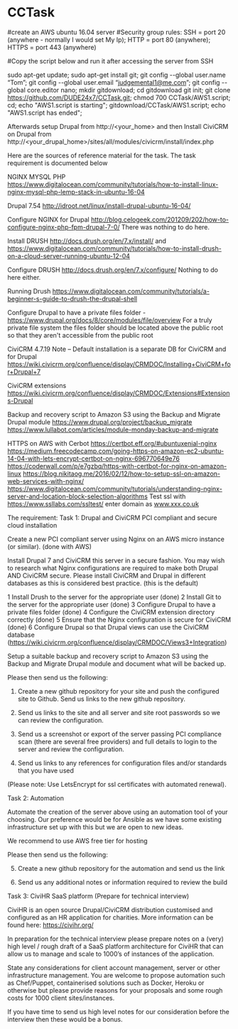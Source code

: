 # CCTask

#create an AWS ubuntu 16.04 server
#Security group rules: SSH = port 20 (anywhere - normally I would set My Ip); HTTP = port 80 (anywhere); HTTPS = port 443 (anywhere)

#Copy the script below and run it after accessing the server from SSH

sudo apt-get update;
sudo apt-get install git;
git config --global user.name “Tom”;
git config --global user.email “judgemental1@me.com”;
git config --global core.editor nano;
mkdir gitdownload;
cd gitdownload
git init;
git clone https://github.com/DUDE24x7/CCTask.git;
chmod 700 CCTask/AWS1.script;
cd;
echo "AWS1.script is starting";
gitdownload/CCTask/AWS1.script;
echo "AWS1.script has ended";

Afterwards setup Drupal from http://<your_home> and then
Install CiviCRM on Drupal from http://<your_drupal_home>/sites/all/modules/civicrm/install/index.php

Here are the sources of reference material for the task. The task requirement is documented below

NGINX MYSQL PHP
https://www.digitalocean.com/community/tutorials/how-to-install-linux-nginx-mysql-php-lemp-stack-in-ubuntu-16-04

Drupal 7.54
http://idroot.net/linux/install-drupal-ubuntu-16-04/

Configure NGINX for Drupal
http://blog.celogeek.com/201209/202/how-to-configure-nginx-php-fpm-drupal-7-0/
There was nothing to do here.

Install DRUSH http://docs.drush.org/en/7.x/install/
and https://www.digitalocean.com/community/tutorials/how-to-install-drush-on-a-cloud-server-running-ubuntu-12-04

Configure DRUSH http://docs.drush.org/en/7.x/configure/
Nothing to do here either.

Running Drush https://www.digitalocean.com/community/tutorials/a-beginner-s-guide-to-drush-the-drupal-shell

Configure Drupal to have a private files folder - https://www.drupal.org/docs/8/core/modules/file/overview
For a truly private file system the files folder should be located above the public root so that they aren't accessible from the public root

CiviCRM 4.7.19
Note – Default installation is a separate DB for CiviCRM and for Drupal
https://wiki.civicrm.org/confluence/display/CRMDOC/Installing+CiviCRM+for+Drupal+7

CiviCRM extensions https://wiki.civicrm.org/confluence/display/CRMDOC/Extensions#Extensions-Drupal

Backup and recovery script to Amazon S3 using the Backup and Migrate Drupal module
https://www.drupal.org/project/backup_migrate
https://www.lullabot.com/articles/module-monday-backup-and-migrate

HTTPS on AWS with Cerbot
https://certbot.eff.org/#ubuntuxenial-nginx
https://medium.freecodecamp.com/going-https-on-amazon-ec2-ubuntu-14-04-with-lets-encrypt-certbot-on-nginx-696770649e76
https://coderwall.com/p/e7gzbq/https-with-certbot-for-nginx-on-amazon-linux
https://blog.nikitaog.me/2016/02/12/how-to-setup-ssl-on-amazon-web-services-with-nginx/
https://www.digitalocean.com/community/tutorials/understanding-nginx-server-and-location-block-selection-algorithms
Test ssl with https://www.ssllabs.com/ssltest/ enter domain as www.xxx.co.uk

The requirement:
Task 1: Drupal and CiviCRM PCI compliant and secure cloud installation

Create a new PCI compliant server using Nginx on an AWS micro instance (or similar). (done with AWS)

Install Drupal 7 and CiviCRM this server in a secure fashion. You may wish to research what Nginx configurations are required to make both Drupal AND CiviCRM secure. Please install CiviCRM and Drupal in different databases as this is considered best practice. (this is the default)

1 Install Drush to the server for the appropriate user (done)
2 Install Git to the server for the appropriate user (done)
3 Configure Drupal to have a private files folder (done)
4 Configure the CiviCRM extension directory correctly (done)
5 Ensure that the Nginx configuration is secure for CiviCRM (done)
6 Configure Drupal so that Drupal views can use the CiviCRM database (https://wiki.civicrm.org/confluence/display/CRMDOC/Views3+Integration)

Setup a suitable backup and recovery script to Amazon S3 using the Backup and Migrate Drupal module and document what will be backed up.

Please then send us the following:

1) Create a new github repository for your site and push the configured site to Github. Send us links to the new github repository.

2) Send us links to the site and all server and site root passwords so we can review the configuration.

3) Send us a screenshot or export of the server passing PCI compliance scan (there are several free providers) and full details to login to the server and review the configuration.

4) Send us links to any references for configuration files and/or standards that you have used

(Please note: Use LetsEncrypt for ssl certificates with automated renewal).

Task 2: Automation

Automate the creation of the server above using an automation tool of your choosing. Our preference would be for Ansible as we have some existing infrastructure set up with this but we are open to new ideas.

We recommend to use AWS free tier for hosting

Please then send us the following:

5) Create a new github repository for the automation and send us the link

6) Send us any additional notes or information required to review the build


Task 3: CiviHR SaaS platform (Prepare for technical interview)

CiviHR is an open source Drupal/CiviCRM distribution customised and configured as an HR application for charities. More information can be found here: https://civihr.org/

In preparation for the technical interview please prepare notes on a (very) high level / rough draft of a SaaS platform architecture for CiviHR that can allow us to manage and scale to 1000’s of instances of the application.

State any considerations for client account management, server or other infrastructure management. You are welcome to propose automation such as Chef/Puppet, containerised solutions such as Docker, Heroku or otherwise but please provide reasons for your proposals and some rough costs for 1000 client sites/instances.

If you have time to send us high level notes for our consideration before the interview then these would be a bonus.
